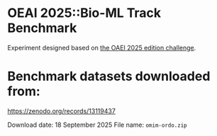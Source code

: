 # OEAI 2025::Bio-ML Track Benchmark 
Experiment designed based on [the OAEI 2025 edition challenge](https://liseda-lab.github.io/OAEI-Bio-ML/2025/index.html).

# Benchmark datasets downloaded from:
https://zenodo.org/records/13119437

Download date: 18 September 2025
File name: `omim-ordo.zip`
